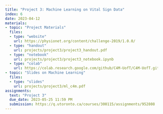 ```yaml
---
title: "Project 3: Machine Learning on Vital Sign Data"
index: 6
date: 2023-04-12
materials:
- topic: "Project Materials"
  files: 
  - type: "website"
    url: https://physionet.org/content/challenge-2019/1.0.0/
  - type: "handout"
    url: projects/project3/project3_handout.pdf
  - type: "notebook"
    url: projects/project3/project3_notebook.ipynb
  - type: "colab"
    url: https://colab.research.google.com/github/C4M-UofT/C4M-UofT.github.io/blob/master/projects/project3/project3_notebook.ipynb
- topic: "Slides on Machine Learning"
  files:
  - type: "slides"
    url: projects/project3/ml_c4m.pdf
assignments:
  text: "Project 3"
  due_date: 2023-05-25 11:59 PM
  submission: https://q.utoronto.ca/courses/300115/assignments/952808
---
```


